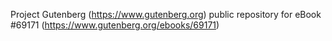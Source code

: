 Project Gutenberg (https://www.gutenberg.org) public repository for
eBook #69171 (https://www.gutenberg.org/ebooks/69171)
